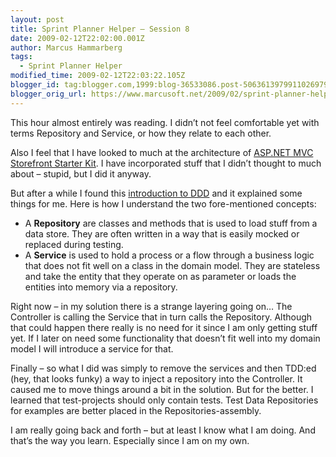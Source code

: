 ```yaml
---
layout: post
title: Sprint Planner Helper – Session 8
date: 2009-02-12T22:02:00.001Z
author: Marcus Hammarberg
tags:
  - Sprint Planner Helper
modified_time: 2009-02-12T22:03:22.105Z
blogger_id: tag:blogger.com,1999:blog-36533086.post-5063613979911026979
blogger_orig_url: https://www.marcusoft.net/2009/02/sprint-planner-helper-session-9.html
---
```



This hour almost entirely was reading. I didn’t not feel comfortable yet
with terms Repository and Service, or how they relate to each other.

Also I feel that I have looked to much at the architecture of [ASP.NET
MVC Storefront Starter
Kit](http://www.asp.net/learn/mvc-videos/#MVCStorefrontStarterKit). I
have incorporated stuff that I didn’t thought to much about – stupid,
but I did it anyway.

But after a while I found this [introduction to
DDD](http://msdn.microsoft.com/en-us/magazine/dd419654.aspx) and it
explained some things for me. Here is how I understand the two
fore-mentioned concepts:

- A **Repository** are classes and methods that is used to load stuff
    from a data store. They are often written in a way that is easily
    mocked or replaced during testing.
- A **Service** is used to hold a process or a flow through a business
    logic that does not fit well on a class in the domain model. They
    are stateless and take the entity that they operate on as parameter
    or loads the entities into memory via a repository.

Right now – in my solution there is a strange layering going on… The
Controller is calling the Service that in turn calls the Repository.
Although that could happen there really is no need for it since I am
only getting stuff yet. If I later on need some functionality that
doesn’t fit well into my domain model I will introduce a service for
that.

Finally – so what I did was simply to remove the services and then
TDD:ed (hey, that looks funky) a way to inject a repository into the
Controller. It caused me to move things around a bit in the solution.
But for the better. I learned that test-projects should only contain
tests. Test Data Repositories for examples are better placed in the
Repositories-assembly.

I am really going back and forth – but at least I know what I am doing.
And that’s the way you learn. Especially since I am on my own.
